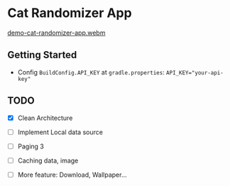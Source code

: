 # Cat Randomizer App
[demo-cat-randomizer-app.webm](https://github.com/math-ezdev/android-cat-randomizer-app/assets/97508647/24a83860-7567-4705-85b3-616888246076)


## Getting Started
- Config `BuildConfig.API_KEY` at `gradle.properties`: `API_KEY="your-api-key"`

## TODO
- [x] Clean Architecture
- [ ] Implement Local data source
- [ ] Paging 3 
- [ ] Caching data, image
- [ ] More feature: Download, Wallpaper...

